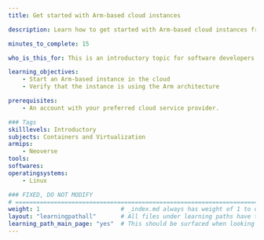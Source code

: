 ```yaml
---
title: Get started with Arm-based cloud instances

description: Learn how to get started with Arm-based cloud instances from a number of service providers

minutes_to_complete: 15

who_is_this_for: This is an introductory topic for software developers who are new to Arm-based cloud instances.

learning_objectives:
    - Start an Arm-based instance in the cloud
    - Verify that the instance is using the Arm architecture

prerequisites:
    - An account with your preferred cloud service provider.

### Tags
skilllevels: Introductory
subjects: Containers and Virtualization
armips:
    - Neoverse
tools:
softwares:
operatingsystems:
    - Linux

### FIXED, DO NOT MODIFY
# ================================================================================
weight: 1                       # _index.md always has weight of 1 to order correctly
layout: "learningpathall"       # All files under learning paths have this same wrapper
learning_path_main_page: "yes"  # This should be surfaced when looking for related content. Only set for _index.md of learning path content.
---
```

